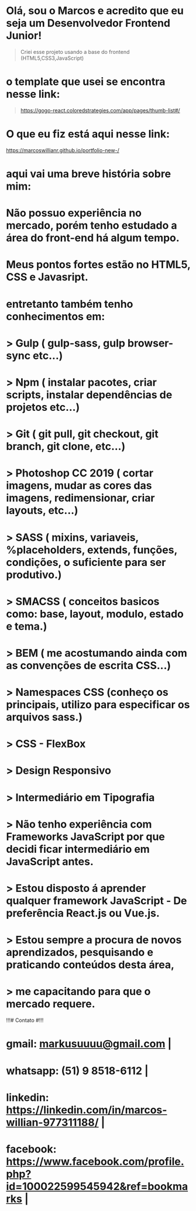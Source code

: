 # Olá, sou o Marcos e acredito que eu seja um Desenvolvedor Frontend Junior!

> Criei esse projeto usando a base do frontend (HTML5,CSS3,JavaScript)

# o template que usei se encontra nesse link: 
> https://gogo-react.coloredstrategies.com/app/pages/thumb-list#/

# O que eu fiz está aqui nesse link: 
 https://marcoswillianr.github.io/portfolio-new-/

# aqui vai uma breve história sobre mim:
#
# Não possuo experiência no mercado, porém tenho estudado a área do front-end há algum tempo.
# Meus pontos fortes estão no HTML5, CSS e Javasript.
# entretanto também tenho conhecimentos em:
# 
# > Gulp ( gulp-sass, gulp browser-sync etc...)
# > Npm  ( instalar pacotes, criar scripts, instalar dependências de projetos etc...)
# > Git  ( git pull, git checkout, git branch, git clone, etc...)
# > Photoshop CC 2019 ( cortar imagens, mudar as cores das imagens, redimensionar, criar layouts, etc...)
# > SASS ( mixins, variaveis, %placeholders, extends, funções, condições, o suficiente para ser produtivo.)
# > SMACSS ( conceitos basicos como: base, layout, modulo, estado e tema.)
# > BEM ( me acostumando ainda com as convenções de escrita CSS...)
# > Namespaces CSS (conheço os principais, utilizo para especificar os arquivos sass.)
# > CSS - FlexBox
# > Design Responsivo
# > Intermediário em Tipografia
# > Não tenho experiência com Frameworks JavaScript por que decidi ficar intermediário em JavaScript antes.
# > Estou disposto á aprender qualquer framework JavaScript - De preferência React.js ou Vue.js.

# > Estou sempre a procura de novos aprendizados, pesquisando e praticando conteúdos desta área,
# > me capacitando para que o mercado requere.  


!!!# Contato #!!!

# gmail: markusuuuu@gmail.com |
# whatsapp: (51) 9 8518-6112 |
# linkedin: https://linkedin.com/in/marcos-willian-977311188/ |
# facebook: https://www.facebook.com/profile.php?id=100022599545942&ref=bookmarks | 
